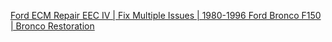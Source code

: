 [Ford ECM Repair EEC IV | Fix Multiple Issues | 1980-1996 Ford Bronco F150 | Bronco Restoration](https://youtu.be/zl_qbpVimPs)
